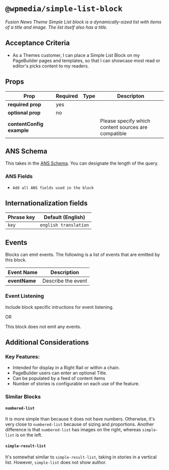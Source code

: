 # `@wpmedia/simple-list-block`
_Fusion News Theme Simple List block is a dynamically-sized list with items of a title and image. The list itself also has a title._

## Acceptance Criteria
- As a Themes customer, I can place a Simple List Block on my PageBuilder pages and templates, so that I can showcase most read or editor's picks content to my readers.

## Props
| **Prop** | **Required** | **Type** | **Descripton** |
|---|---|---|---|
| **required prop** | yes | | |
| **optional prop** | no | | |
| **contentConfig example** | | | Please specify which content sources are compatible |

## ANS Schema
This takes in the [ANS Schema](https://github.com/washingtonpost/ans-schema). You can designate the length of the query.

### ANS Fields
- `Add all ANS fields used in the block`

## Internationalization fields
| Phrase key | Default (English) |
|---|---|
|`key`|`english translation`|

## Events
Blocks can emit events. The following is a list of events that are emitted by this block.

| **Event Name** | **Description** |
|---|---|
| **eventName** | Describe the event |

### Event Listening
Include block specific intructions for event listening.

OR

This block does not emit any events.

## Additional Considerations
### Key Features:

- Intended for display in a Right Rail or within a chain.
- PageBuilder users can enter an optional Title.
- Can be populated by a feed of content items
- Number of stories is configurable on each use of the feature.

### Similar Blocks

#### `numbered-list`

It is more simple than because it does not have numbers. Otherwise, it's very close to `numbered-list` because of sizing and proportions. Another difference is that `numbered-list` has images on the right, whereas `simple-list` is on the left.

#### `simple-result-list`
It's somewhat similar to `simple-result-list`, taking in stories in a vertical list. However, `simple-list` does not show author.
